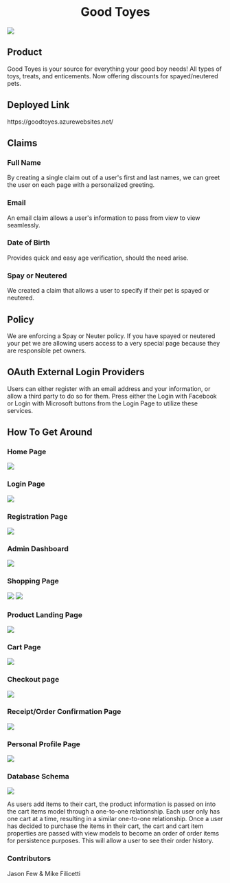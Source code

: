 <h1 align="center">Good Toyes</h1>
<img src="https://github.com/mikefili/GoodToyes/blob/master/Assets/dog-2.jpg?raw=true") >

<h2>Product</h2>

Good Toyes is your source for everything your good boy needs! All types of toys, treats, and enticements. Now offering discounts for spayed/neutered pets.


<h2>Deployed Link</h2>
https://goodtoyes.azurewebsites.net/


<h2>Claims</h2>

<h3>Full Name</h3>
By creating a single claim out of a user's first and last names, we can greet the user on each page with a personalized greeting.

<h3>Email</h3>
An email claim allows a user's information to pass from view to view seamlessly.

<h3>Date of Birth</h3>
Provides quick and easy age verification, should the need arise.

<h3>Spay or Neutered</h3>
We created a claim that allows a user to specify if their pet is spayed or neutered.


<h2>Policy</h2>
We are enforcing a Spay or Neuter policy.  If you have spayed or neutered your pet we are allowing users access to a very special page because they are responsible pet owners.


<h2>OAuth External Login Providers</h2>

Users can either register with an email address and your information, or allow a third party to do so for them. Press either the Login with Facebook or Login with Microsoft buttons from the Login Page to utilize these services.


<h2>How To Get Around</h2>

<h3>Home Page</h2>
<img src="/Assets/ecom/home.PNG" >

<h3>Login Page</h2>
<img src="/Assets/ecom/login.PNG" >

<h3>Registration Page</h2>
<img src="/Assets/ecom/register.PNG" >

<h3>Admin Dashboard</h3>
<img src="/Assets/ecom/admin.PNG" >

<h3>Shopping Page</h2>
<img src="/Assets/ecom/shop1.PNG" >
<img src="/Assets/ecom/shop2.PNG" >

<h3>Product Landing Page</h2>
<img src="/Assets/ecom/product.PNG" >

<h3>Cart Page</h2>
<img src="/Assets/ecom/cart.PNG" >

<h3>Checkout page</h2>
<img src="/Assets/ecom/checkout.PNG" >

<h3>Receipt/Order Confirmation Page</h2>
<img src="/Assets/ecom/receipt.PNG" >

<h3>Personal Profile Page</h2>
<img src="/Assets/ecom/profile.PNG" >

<h3>Database Schema</h2>
<img src="https://github.com/mikefili/GoodToyes/blob/master/Assets/goodtoyes_db_schema.PNG?raw=true" >

As users add items to their cart, the product information is passed on into the cart items model through a one-to-one relationship. Each user only has one cart at a time, resulting in a similar one-to-one relationship. Once a user has decided to purchase the items in their cart, the cart and cart item properties are passed with view models to become an order of order items for persistence purposes. This will allow a user to see their order history.

<h3>Contributors</h3>
Jason Few & Mike Filicetti
